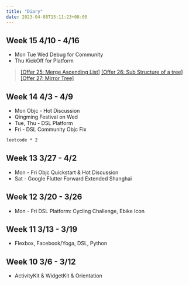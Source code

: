 ```yaml
---
title: "Diary"
date: 2023-04-08T15:11:23+08:00
---
```


## Week 15 4/10 - 4/16

* Mon Tue Wed Debug for Community
* Thu KickOff for Platform

> [[Offer 25: Merge Ascending List]](https://leetcode.cn/problems/he-bing-liang-ge-pai-xu-de-lian-biao-lcof/) [[Offer 26: Sub Structure of a tree]](https://leetcode.cn/problems/shu-de-zi-jie-gou-lcof/) [[Offer 27: Mirror Tree]]()

## Week 14 4/3 - 4/9

* Mon Objc - Hot Discussion
* Qingming Festival on Wed
* Tue, Thu - DSL Platform
* Fri - DSL Community Objc Fix

```txt
leetcode * 2
```

## Week 13 3/27 - 4/2

* Mon - Fri Objc Quickstart & Hot Discussion
* Sat - Google Flutter Forward Extended Shanghai

## Week 12 3/20 - 3/26

* Mon - Fri DSL Platform: Cycling Challenge, Ebike Icon

## Week 11 3/13 - 3/19

* Flexbox, Facebook/Yoga, DSL, Python

## Week 10 3/6 - 3/12

* ActivityKit & WidgetKit & Orientation
